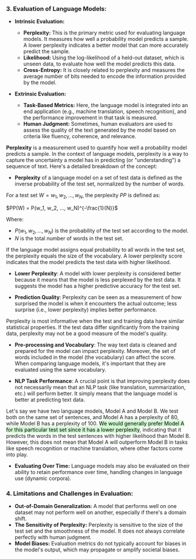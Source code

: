 ### **3. Evaluation of Language Models:**

- **Intrinsic Evaluation:**
  - **Perplexity:** This is the primary metric used for evaluating language models. It measures how well a probability model predicts a sample. A lower perplexity indicates a better model that can more accurately predict the sample.
  - **Likelihood:** Using the log-likelihood of a held-out dataset, which is unseen data, to evaluate how well the model predicts this data.
  - **Cross-Entropy:** It is closely related to perplexity and measures the average number of bits needed to encode the information provided by the model.

- **Extrinsic Evaluation:**
  - **Task-Based Metrics:** Here, the language model is integrated into an end application (e.g., machine translation, speech recognition), and the performance improvement in that task is measured.
  - **Human Judgment:** Sometimes, human evaluators are used to assess the quality of the text generated by the model based on criteria like fluency, coherence, and relevance.

**Perplexity** is a measurement used to quantify how well a probability model predicts a sample. In the context of language models, perplexity is a way to capture the uncertainty a model has in predicting (or "understanding") a sequence of text. Here's a detailed breakdown of the concept:

- **Perplexity** of a language model on a set of test data is defined as the inverse probability of the test set, normalized by the number of words.

For a test set $W = w_1, w_2, ..., w_N$, the perplexity $PP$ is defined as:

$PP(W) = P(w_1, w_2, ..., w_N)^{-\frac{1}{N}}$

Where:
- $P(w_1, w_2, ..., w_N)$ is the probability of the test set according to the model.
- $N$ is the total number of words in the test set.

If the language model assigns equal probability to all words in the test set, the perplexity equals the size of the vocabulary. A lower perplexity score indicates that the model predicts the test data with higher likelihood.

- **Lower Perplexity**: A model with lower perplexity is considered better because it means that the model is less perplexed by the test data. It suggests the model has a higher predictive accuracy for the test set.

- **Prediction Quality**: Perplexity can be seen as a measurement of how surprised the model is when it encounters the actual outcome; less surprise (i.e., lower perplexity) implies better performance.

Perplexity is most informative when the test and training data have similar statistical properties. If the test data differ significantly from the training data, perplexity may not be a good measure of the model's quality.

- **Pre-processing and Vocabulary**: The way text data is cleaned and prepared for the model can impact perplexity. Moreover, the set of words included in the model (the vocabulary) can affect the score. When comparing language models, it's important that they are evaluated using the same vocabulary.

- **NLP Task Performance**: A crucial point is that improving perplexity does not necessarily mean that an NLP task (like translation, summarization, etc.) will perform better. It simply means that the language model is better at predicting text data.

Let's say we have two language models, Model A and Model B. We test both on the same set of sentences, and Model A has a perplexity of 80, while Model B has a perplexity of 100. <mark style="background: #BBFABBA6;">We would generally prefer Model A for this particular test set since it has a lower perplexity</mark>, indicating that it predicts the words in the test sentences with higher likelihood than Model B. However, this does not mean that Model A will outperform Model B in tasks like speech recognition or machine translation, where other factors come into play.

- **Evaluating Over Time:** Language models may also be evaluated on their ability to retain performance over time, handling changes in language use (dynamic corpora).

### **4. Limitations and Challenges in Evaluation:**
- **Out-of-Domain Generalization:** A model that performs well on one dataset may not perform well on another, especially if there's a domain shift.
- **The Sensitivity of Perplexity:** Perplexity is sensitive to the size of the test set and the smoothness of the model. It does not always correlate perfectly with human judgment.
- **Model Biases:** Evaluation metrics do not typically account for biases in the model's output, which may propagate or amplify societal biases.
